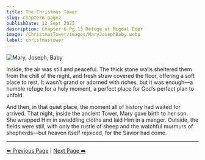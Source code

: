 ```yaml
---
title: The Christmas Tower
slug: chapter6-page2
publishDate: 12 Sept 2025
description: Chapter 6 Pg.13 Refuge at Migdal Eder
image: /ChristmasTower/images/MaryJosephBaby.webp
label: christmastower
---
```


![Mary, Joseph, Baby](/ChristmasTower/images/MaryJosephBaby.webp)

Inside, the air was still and peaceful. The thick stone walls sheltered them from the chill of the night, and fresh straw covered the floor, offering a soft place to rest. It wasn’t grand or adorned with riches, but it was enough—a humble refuge for a holy moment, a perfect place for God’s perfect plan to unfold.

And then, in that quiet place, the moment all of history had waited for arrived. That night, inside the ancient Tower, Mary gave birth to her son. She wrapped Him in swaddling cloths and laid Him in a manger. Outside, the fields were still, with only the rustle of sheep and the watchful murmurs of shepherds—but heaven itself rejoiced, for the Savior had come.  

---

[⬅️ Previous Page](/ChristmasTower/blog/chapter6-page1) | [Next Page ➡️](/ChristmasTower/blog/chapter7-page1)
